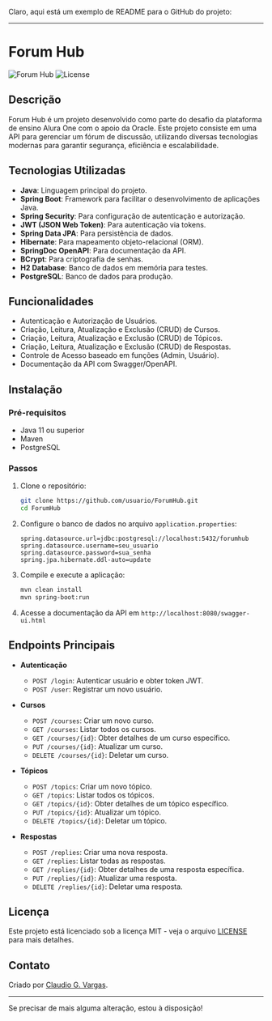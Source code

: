 Claro, aqui está um exemplo de README para o GitHub do projeto:

---

# Forum Hub

![Forum Hub](https://img.shields.io/badge/ForumHub-API-blue)
![License](https://img.shields.io/badge/License-MIT-green)

## Descrição

Forum Hub é um projeto desenvolvido como parte do desafio da plataforma de ensino Alura One com o apoio da Oracle. Este projeto consiste em uma API para gerenciar um fórum de discussão, utilizando diversas tecnologias modernas para garantir segurança, eficiência e escalabilidade.

## Tecnologias Utilizadas

- **Java**: Linguagem principal do projeto.
- **Spring Boot**: Framework para facilitar o desenvolvimento de aplicações Java.
- **Spring Security**: Para configuração de autenticação e autorização.
- **JWT (JSON Web Token)**: Para autenticação via tokens.
- **Spring Data JPA**: Para persistência de dados.
- **Hibernate**: Para mapeamento objeto-relacional (ORM).
- **SpringDoc OpenAPI**: Para documentação da API.
- **BCrypt**: Para criptografia de senhas.
- **H2 Database**: Banco de dados em memória para testes.
- **PostgreSQL**: Banco de dados para produção.

## Funcionalidades

- Autenticação e Autorização de Usuários.
- Criação, Leitura, Atualização e Exclusão (CRUD) de Cursos.
- Criação, Leitura, Atualização e Exclusão (CRUD) de Tópicos.
- Criação, Leitura, Atualização e Exclusão (CRUD) de Respostas.
- Controle de Acesso baseado em funções (Admin, Usuário).
- Documentação da API com Swagger/OpenAPI.

## Instalação

### Pré-requisitos

- Java 11 ou superior
- Maven
- PostgreSQL

### Passos

1. Clone o repositório:

   ```bash
   git clone https://github.com/usuario/ForumHub.git
   cd ForumHub
   ```

2. Configure o banco de dados no arquivo `application.properties`:

   ```properties
   spring.datasource.url=jdbc:postgresql://localhost:5432/forumhub
   spring.datasource.username=seu_usuario
   spring.datasource.password=sua_senha
   spring.jpa.hibernate.ddl-auto=update
   ```

3. Compile e execute a aplicação:

   ```bash
   mvn clean install
   mvn spring-boot:run
   ```

4. Acesse a documentação da API em `http://localhost:8080/swagger-ui.html`

## Endpoints Principais

- **Autenticação**
  - `POST /login`: Autenticar usuário e obter token JWT.
  - `POST /user`: Registrar um novo usuário.

- **Cursos**
  - `POST /courses`: Criar um novo curso.
  - `GET /courses`: Listar todos os cursos.
  - `GET /courses/{id}`: Obter detalhes de um curso específico.
  - `PUT /courses/{id}`: Atualizar um curso.
  - `DELETE /courses/{id}`: Deletar um curso.

- **Tópicos**
  - `POST /topics`: Criar um novo tópico.
  - `GET /topics`: Listar todos os tópicos.
  - `GET /topics/{id}`: Obter detalhes de um tópico específico.
  - `PUT /topics/{id}`: Atualizar um tópico.
  - `DELETE /topics/{id}`: Deletar um tópico.

- **Respostas**
  - `POST /replies`: Criar uma nova resposta.
  - `GET /replies`: Listar todas as respostas.
  - `GET /replies/{id}`: Obter detalhes de uma resposta específica.
  - `PUT /replies/{id}`: Atualizar uma resposta.
  - `DELETE /replies/{id}`: Deletar uma resposta.

## Licença

Este projeto está licenciado sob a licença MIT - veja o arquivo [LICENSE](LICENSE) para mais detalhes.

## Contato

Criado por [Claudio G. Vargas](mailto:claudiog.vargas@outlook.com).

---

Se precisar de mais alguma alteração, estou à disposição!
